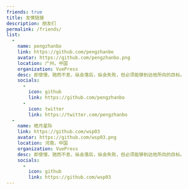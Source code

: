 ```yaml
---
friends: true
title: 友情链接
description: 朋友们
permalink: /friends/
list:
  -
    name: pengzhanbo
    link: https://github.com/pengzhanbo
    avatar: https://github.com/pengzhanbo.png
    location: 广州，中国
    organization: VuePress
    desc: 即使慢，驰而不息，纵会落后，纵会失败，但必须能够到达他所向的目标。
    socials:
      -
        icon: github
        link: https://github.com/pengzhanbo
      -
        icon: twitter
        link: https://twitter.com/pengzhanbo
  -
    name: 皓月星际
    link: https://github.com/wsp03
    avatar: https://github.com/wsp03.png
    location: 河南，中国
    organization: VuePress
    desc: 即使慢，驰而不息，纵会落后，纵会失败，但必须能够到达他所向的目标。
    socials:
      -
        icon: github
        link: https://github.com/wsp03
---
```

